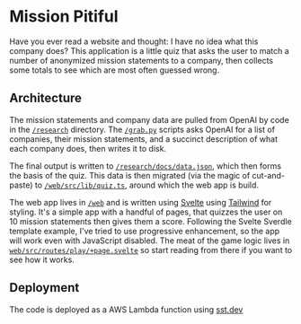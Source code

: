 # Mission Pitiful

Have you ever read a website and thought: I have no idea what this company 
does? This application is a little quiz that asks the user to match a number of 
anonymized mission statements to a company, then collects some totals to see 
which are most often guessed wrong.

## Architecture

The mission statements and company data are pulled from OpenAI by code in the
[`/research`](/research) directory. The [`/grab.py`](/research/grab.py) 
scripts asks OpenAI for a list of companies, their mission statements, and a 
succinct description of what each company does, then writes it to disk.

The final output is written to [`/research/docs/data.json`](/research/docs/data.json), which then forms the basis of the quiz. This 
data is then migrated (via the magic of cut-and-paste) to 
[`/web/src/lib/quiz.ts`](/web/src/lib/quiz.ts), around which the web app is 
build.

The web app lives in [`/web`](/web) and is written using [Svelte](https://svelte.dev/docs/introduction) using [Tailwind](https://tailwindcss.com/docs) for styling. It's a simple app with a handful of pages, that 
quizzes the user on 10 mission statements then gives them a score. Following the Svelte Sverdle template example, I've 
tried to use progressive enhancement, so the app will work even with 
JavaScript disabled. The meat of the game logic lives in 
[`web/src/routes/play/+page.svelte`](web/src/routes/play/+page.svelte) so 
start reading from there if you want to see how it works.

## Deployment

The code is deployed as a AWS Lambda function using [sst.dev](https://sst.dev/guide.html)
